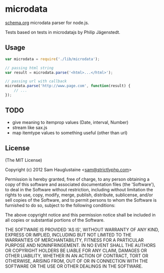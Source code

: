 
# microdata

  [schema.org](http://schema.org/) microdata parser for node.js.

  Tests based on tests in microdatajs by Philip Jägenstedt.

## Usage

```javascript
var microdata = require('./lib/microdata');

// passing html string
var result = microdata.parse('<html>...</html>');

// passing url with callback
microdata.parse('http://www.page.com', function(result) {
	// ...
});
```

## TODO
* give meaning to itemprop values (Date, interval, Number)
* stream like sax.js
* map itemtype values to something useful (other than url)

## License 

(The MIT License)

Copyright (c) 2012 Sam Hauglustaine &lt;sam@strictlyphp.com&gt;

Permission is hereby granted, free of charge, to any person obtaining
a copy of this software and associated documentation files (the
'Software'), to deal in the Software without restriction, including
without limitation the rights to use, copy, modify, merge, publish,
distribute, sublicense, and/or sell copies of the Software, and to
permit persons to whom the Software is furnished to do so, subject to
the following conditions:

The above copyright notice and this permission notice shall be
included in all copies or substantial portions of the Software.

THE SOFTWARE IS PROVIDED 'AS IS', WITHOUT WARRANTY OF ANY KIND,
EXPRESS OR IMPLIED, INCLUDING BUT NOT LIMITED TO THE WARRANTIES OF
MERCHANTABILITY, FITNESS FOR A PARTICULAR PURPOSE AND NONINFRINGEMENT.
IN NO EVENT SHALL THE AUTHORS OR COPYRIGHT HOLDERS BE LIABLE FOR ANY
CLAIM, DAMAGES OR OTHER LIABILITY, WHETHER IN AN ACTION OF CONTRACT,
TORT OR OTHERWISE, ARISING FROM, OUT OF OR IN CONNECTION WITH THE
SOFTWARE OR THE USE OR OTHER DEALINGS IN THE SOFTWARE.